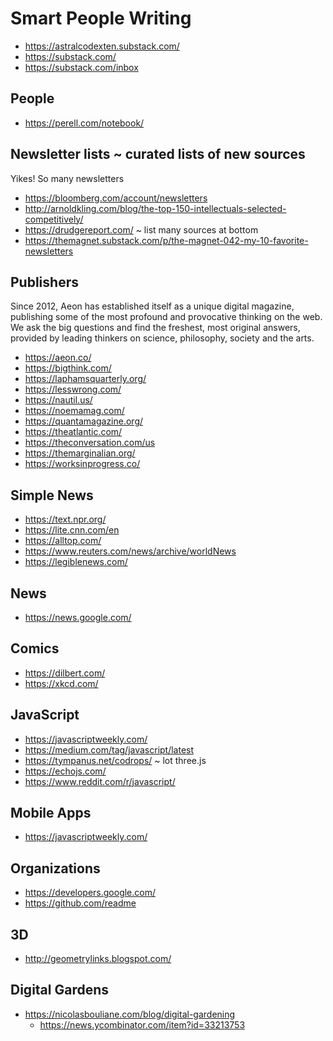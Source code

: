 # Smart People Writing

* https://astralcodexten.substack.com/
* https://substack.com/
* https://substack.com/inbox

## People

* https://perell.com/notebook/


## Newsletter lists ~ curated lists of new sources

Yikes! So many newsletters

* https://bloomberg.com/account/newsletters
* http://arnoldkling.com/blog/the-top-150-intellectuals-selected-competitively/
* https://drudgereport.com/ ~ list many sources at bottom
* https://themagnet.substack.com/p/the-magnet-042-my-10-favorite-newsletters

## Publishers

Since 2012, Aeon has established itself as a unique digital magazine, publishing some of the most profound and provocative thinking on the web. We ask the big questions and find the freshest, most original answers, provided by leading thinkers on science, philosophy, society and the arts.
* https://aeon.co/
* https://bigthink.com/
* https://laphamsquarterly.org/
* https://lesswrong.com/
* https://nautil.us/
* https://noemamag.com/
* https://quantamagazine.org/
* https://theatlantic.com/
* https://theconversation.com/us
* https://themarginalian.org/
* https://worksinprogress.co/


## Simple News

* https://text.npr.org/
* https://lite.cnn.com/en
* https://alltop.com/
* https://www.reuters.com/news/archive/worldNews
* https://legiblenews.com/

## News

* https://news.google.com/


## Comics

* https://dilbert.com/
* https://xkcd.com/


## JavaScript

* https://javascriptweekly.com/
* https://medium.com/tag/javascript/latest
* https://tympanus.net/codrops/ ~ lot three.js
* https://echojs.com/
* https://www.reddit.com/r/javascript/


## Mobile Apps

* https://javascriptweekly.com/


## Organizations

* https://developers.google.com/
* https://github.com/readme


## 3D

* http://geometrylinks.blogspot.com/


## Digital Gardens

* https://nicolasbouliane.com/blog/digital-gardening
  * https://news.ycombinator.com/item?id=33213753

